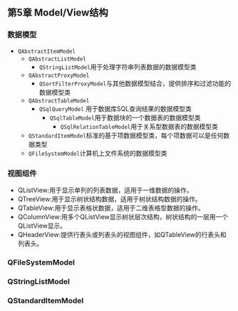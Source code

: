 ## 第5章 Model/View结构
### 数据模型
- `QAbstractItemModel`
	- `QAbstractListModel`
		- `QStringListModel`用于处理字符串列表数据的数据模型类
	- `QAbstractProxyModel`
		- `QSortFilterProxyModel`与其他数据模型结合，提供排序和过滤功能的数据模型类
	- `QAbstractTableModel`
		- `QSqlQueryModel` 用于数据库SQL查询结果的数据模型类
			- `QSqlTableModel`用于数据块的一个数据表的数据模型类
				- `QSqlRelationTableModel`用于关系型数据表的数据模型类
	- `QStandardItemModel`标准的基于项数据模型类，每个项数据可以是任何数据类型
	- `QFileSystemModel`计算机上文件系统的数据模型类
### 视图组件
- QListView:用于显示单列的列表数据，适用于一维数据的操作。
- QTreeView:用于显示树状结构数据，适用于树状结构数据的操作。
- QTableView:用于显示表格状数据，适用于二维表格型数据的操作。
- QColumnView:用多个QListView显示树状层次结构，树状结构的一层用一个QListView显示。
- QHeaderView:提供行表头或列表头的视图组件，如QTableView的行表头和列表头。
### QFileSystemModel
### QStringListModel
### QStandardItemModel
